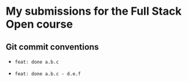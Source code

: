# My submissions for the Full Stack Open course

## Git commit conventions

- `feat: done a.b.c`

- `feat: done a.b.c - d.e.f`